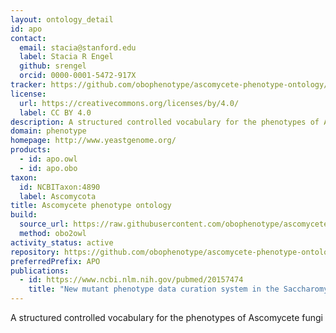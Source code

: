 ```yaml
---
layout: ontology_detail
id: apo
contact:
  email: stacia@stanford.edu
  label: Stacia R Engel
  github: srengel
  orcid: 0000-0001-5472-917X
tracker: https://github.com/obophenotype/ascomycete-phenotype-ontology/issues
license:
  url: https://creativecommons.org/licenses/by/4.0/
  label: CC BY 4.0
description: A structured controlled vocabulary for the phenotypes of Ascomycete fungi
domain: phenotype
homepage: http://www.yeastgenome.org/
products:
  - id: apo.owl
  - id: apo.obo
taxon:
  id: NCBITaxon:4890
  label: Ascomycota
title: Ascomycete phenotype ontology
build:
  source_url: https://raw.githubusercontent.com/obophenotype/ascomycete-phenotype-ontology/master/apo.obo
  method: obo2owl
activity_status: active
repository: https://github.com/obophenotype/ascomycete-phenotype-ontology
preferredPrefix: APO
publications:
  - id: https://www.ncbi.nlm.nih.gov/pubmed/20157474
    title: "New mutant phenotype data curation system in the Saccharomyces Genome Database"
---
```


A structured controlled vocabulary for the phenotypes of Ascomycete fungi
